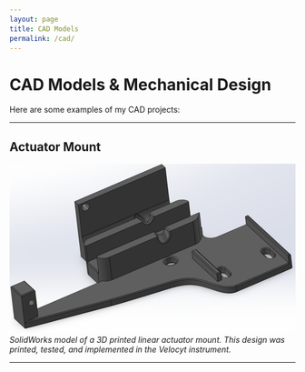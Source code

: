 ```yaml
---
layout: page
title: CAD Models
permalink: /cad/
---
```


# CAD Models & Mechanical Design

Here are some examples of my CAD projects:

---

## Actuator Mount
![Actuator Mount CAD Model](https://github.com/shawnroybal/Shawn-Roybal-Portfolio/blob/main/assets/images/Actuator%20Mount.png)
*SolidWorks model of a 3D printed linear actuator mount. This design was printed, tested, and implemented in the Velocyt instrument.*

---

